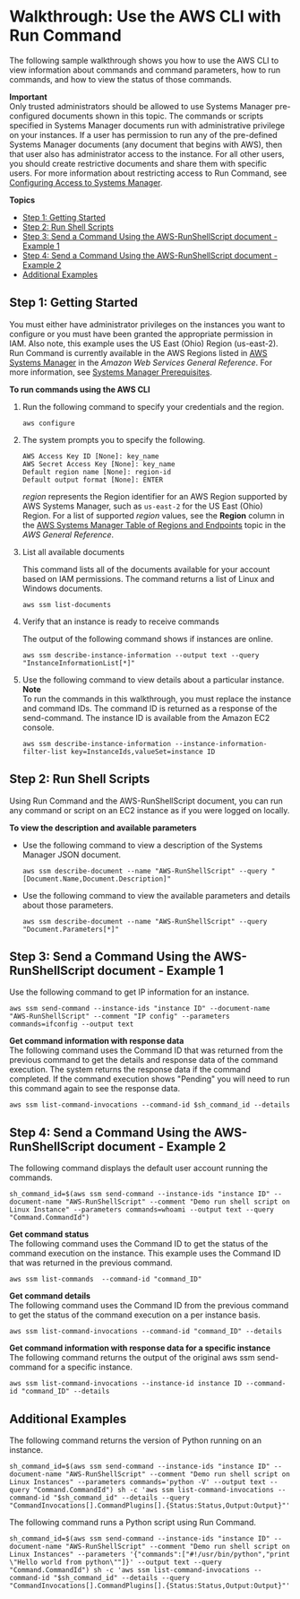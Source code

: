 # Walkthrough: Use the AWS CLI with Run Command<a name="walkthrough-cli"></a>

The following sample walkthrough shows you how to use the AWS CLI to view information about commands and command parameters, how to run commands, and how to view the status of those commands\. 

**Important**  
Only trusted administrators should be allowed to use Systems Manager pre\-configured documents shown in this topic\. The commands or scripts specified in Systems Manager documents run with administrative privilege on your instances\. If a user has permission to run any of the pre\-defined Systems Manager documents \(any document that begins with AWS\), then that user also has administrator access to the instance\. For all other users, you should create restrictive documents and share them with specific users\. For more information about restricting access to Run Command, see [Configuring Access to Systems Manager](systems-manager-access.md)\.

**Topics**
+ [Step 1: Getting Started](#walkthrough-cli-settings)
+ [Step 2: Run Shell Scripts](#walkthrough-cli-run-scripts)
+ [Step 3: Send a Command Using the AWS\-RunShellScript document \- Example 1](#walkthrough-cli-example-1)
+ [Step 4: Send a Command Using the AWS\-RunShellScript document \- Example 2](#walkthrough-cli-example-2)
+ [Additional Examples](#walkthrough-cli-examples)

## Step 1: Getting Started<a name="walkthrough-cli-settings"></a>

You must either have administrator privileges on the instances you want to configure or you must have been granted the appropriate permission in IAM\. Also note, this example uses the US East \(Ohio\) Region \(us\-east\-2\)\. Run Command is currently available in the AWS Regions listed in [AWS Systems Manager](https://docs.aws.amazon.com/general/latest/gr/rande.html#ssm_region) in the *Amazon Web Services General Reference*\. For more information, see [Systems Manager Prerequisites](systems-manager-prereqs.md)\.

**To run commands using the AWS CLI**

1. Run the following command to specify your credentials and the region\.

   ```
   aws configure
   ```

1. The system prompts you to specify the following\.

   ```
   AWS Access Key ID [None]: key_name
   AWS Secret Access Key [None]: key_name
   Default region name [None]: region-id
   Default output format [None]: ENTER
   ```

   *region* represents the Region identifier for an AWS Region supported by AWS Systems Manager, such as `us-east-2` for the US East \(Ohio\) Region\. For a list of supported *region* values, see the **Region** column in the [AWS Systems Manager Table of Regions and Endpoints](https://docs.aws.amazon.com/general/latest/gr/rande.html#ssm_region) topic in the *AWS General Reference*\.

1. List all available documents

   This command lists all of the documents available for your account based on IAM permissions\. The command returns a list of Linux and Windows documents\.

   ```
   aws ssm list-documents
   ```

1. Verify that an instance is ready to receive commands

   The output of the following command shows if instances are online\.

   ```
   aws ssm describe-instance-information --output text --query "InstanceInformationList[*]"
   ```

1. Use the following command to view details about a particular instance\.
**Note**  
To run the commands in this walkthrough, you must replace the instance and command IDs\. The command ID is returned as a response of the send\-command\. The instance ID is available from the Amazon EC2 console\.

   ```
   aws ssm describe-instance-information --instance-information-filter-list key=InstanceIds,valueSet=instance ID
   ```

## Step 2: Run Shell Scripts<a name="walkthrough-cli-run-scripts"></a>

Using Run Command and the AWS\-RunShellScript document, you can run any command or script on an EC2 instance as if you were logged on locally\.

**To view the description and available parameters**
+ Use the following command to view a description of the Systems Manager JSON document\.

  ```
  aws ssm describe-document --name "AWS-RunShellScript" --query "[Document.Name,Document.Description]"
  ```
+ Use the following command to view the available parameters and details about those parameters\.

  ```
  aws ssm describe-document --name "AWS-RunShellScript" --query "Document.Parameters[*]"
  ```

## Step 3: Send a Command Using the AWS\-RunShellScript document \- Example 1<a name="walkthrough-cli-example-1"></a>

Use the following command to get IP information for an instance\.

```
aws ssm send-command --instance-ids "instance ID" --document-name "AWS-RunShellScript" --comment "IP config" --parameters commands=ifconfig --output text
```

**Get command information with response data**  
The following command uses the Command ID that was returned from the previous command to get the details and response data of the command execution\. The system returns the response data if the command completed\. If the command execution shows "Pending" you will need to run this command again to see the response data\.

```
aws ssm list-command-invocations --command-id $sh_command_id --details
```

## Step 4: Send a Command Using the AWS\-RunShellScript document \- Example 2<a name="walkthrough-cli-example-2"></a>

The following command displays the default user account running the commands\. 

```
sh_command_id=$(aws ssm send-command --instance-ids "instance ID" --document-name "AWS-RunShellScript" --comment "Demo run shell script on Linux Instance" --parameters commands=whoami --output text --query "Command.CommandId")
```

**Get command status**  
The following command uses the Command ID to get the status of the command execution on the instance\. This example uses the Command ID that was returned in the previous command\. 

```
aws ssm list-commands  --command-id "command_ID"
```

**Get command details**  
The following command uses the Command ID from the previous command to get the status of the command execution on a per instance basis\.

```
aws ssm list-command-invocations --command-id "command_ID" --details
```

**Get command information with response data for a specific instance**  
The following command returns the output of the original aws ssm send\-command for a specific instance\. 

```
aws ssm list-command-invocations --instance-id instance ID --command-id "command_ID" --details
```

## Additional Examples<a name="walkthrough-cli-examples"></a>

The following command returns the version of Python running on an instance\.

```
sh_command_id=$(aws ssm send-command --instance-ids "instance ID" --document-name "AWS-RunShellScript" --comment "Demo run shell script on Linux Instances" --parameters commands='python -V' --output text --query "Command.CommandId") sh -c 'aws ssm list-command-invocations --command-id "$sh_command_id" --details --query "CommandInvocations[].CommandPlugins[].{Status:Status,Output:Output}"' 
```

The following command runs a Python script using Run Command\.

```
sh_command_id=$(aws ssm send-command --instance-ids "instance ID" --document-name "AWS-RunShellScript" --comment "Demo run shell script on Linux Instances" --parameters '{"commands":["#!/usr/bin/python","print \"Hello world from python\""]}' --output text --query "Command.CommandId") sh -c 'aws ssm list-command-invocations --command-id "$sh_command_id" --details --query "CommandInvocations[].CommandPlugins[].{Status:Status,Output:Output}"'
```